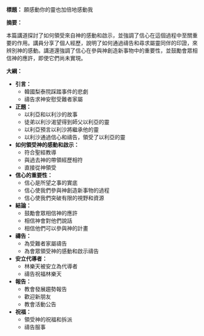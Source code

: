 **標題：** 願感動你的靈也加倍地感動我

**摘要：**

本篇講道探討了如何領受來自神的感動和啟示，並強調了信心在這個過程中至關重要的作用。講員分享了個人經歷，說明了如何通過禱告和尋求屬靈同伴的印證，來辨別神的感動。講道還強調了信心在參與神創造新事物中的重要性，並鼓勵會眾相信神的應許，即使它們尚未實現。

**大綱：**

* **引言：**
    * 韓國梨泰院踩踏事件的悲劇
    * 禱告求神安慰受難者家屬
* **正題：**
    * 以利亞和以利沙的故事
    * 徒弟以利沙渴望得到師父以利亞的靈
    * 以利亞預言以利沙將繼承他的靈
    * 以利沙通過信心和禱告，領受了以利亞的靈
* **如何領受神的感動和啟示：**
    * 符合聖經教導
    * 與過去神的帶領經歷相符
    * 直接從神領受
* **信心的重要性：**
    * 信心是所望之事的實底
    * 信心使我們參與神創造新事物的過程
    * 信心使我們突破有限的視野和資源
* **結論：**
    * 鼓勵會眾相信神的應許
    * 相信神會對他們說話
    * 相信他們可以參與神的計畫
* **禱告：**
    * 為受難者家屬禱告
    * 為會眾領受神的感動和啟示禱告
* **安立代導者：**
    * 林樂天被安立為代導者
    * 禱告祝福林樂天
* **報告：**
    * 教會發展趨勢報告
    * 歡迎新朋友
    * 教會活動公告
* **祝福：**
    * 領受神的祝福和拆派
    * 禱告服事
